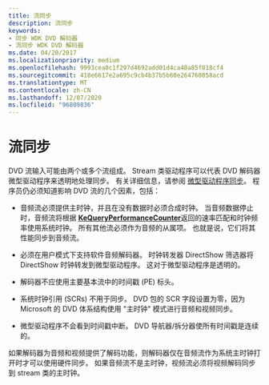 ```yaml
---
title: 流同步
description: 流同步
keywords:
- 同步 WDK DVD 解码器
- 流同步 WDK DVD 解码器
ms.date: 04/20/2017
ms.localizationpriority: medium
ms.openlocfilehash: 9993cea0c1f297d4692add01d4ca48a85f818cf4
ms.sourcegitcommit: 418e6617e2a695c9cb4b37b5b60e264760858acd
ms.translationtype: MT
ms.contentlocale: zh-CN
ms.lasthandoff: 12/07/2020
ms.locfileid: "96809836"
---
```

# <a name="stream-synchronization"></a>流同步





DVD 流输入可能由两个或多个流组成。 Stream 类驱动程序可以代表 DVD 解码器微型驱动程序来透明地处理同步。 有关详细信息，请参阅 [微型驱动程序同步](minidriver-synchronization.md)。 程序员仍必须知道影响 DVD 流的几个因素，包括：

-   音频流必须提供主时钟，并且在没有数据时必须合成时钟。 当音频数据停止时，音频流将根据 [**KeQueryPerformanceCounter**](/windows-hardware/drivers/ddi/ntifs/nf-ntifs-kequeryperformancecounter)返回的速率匹配和时钟频率使用系统时钟。 所有其他流必须作为音频的从属项。 也就是说，它们将其性能同步到音频流。

-   必须在用户模式下支持软件音频解码器。 时钟转发器 DirectShow 筛选器将 DirectShow 时钟转发到微型驱动程序。 这对于微型驱动程序是透明的。

-   解码器不应使用主要基本流中的时间戳 (PE) 标头。

-   系统时钟引用 (SCRs) 不用于同步。 DVD 包的 SCR 字段设置为零，因为 Microsoft 的 DVD 体系结构使用 "主时钟" 模式进行音频和视频同步。

-   微型驱动程序不会看到时间戳中断。 DVD 导航器/拆分器使所有时间戳是连续的。

如果解码器为音频和视频提供了解码功能，则解码器仅在音频流作为系统主时钟打开时才可以使用硬件同步。 如果音频流不是主时钟，视频流必须将视频解码同步到 stream 类的主时钟。

 

